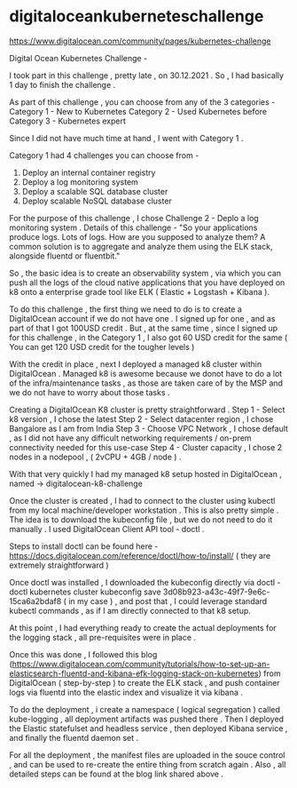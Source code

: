# digitaloceankuberneteschallenge
https://www.digitalocean.com/community/pages/kubernetes-challenge

Digital Ocean Kubernetes Challenge - 

I took part in this challenge , pretty late , on 30.12.2021 .
So , I had basically 1 day to finish the challenge .

As part of this challenge , you can choose from any of the 3 categories - 
Category 1 - New to Kubernetes
Category 2 - Used Kubernetes before
Category 3 - Kubernetes expert

Since I did not have much time at hand , I went with Category 1 . 

Category 1 had 4 challenges you can choose from - 
1. Deploy an internal container registry
2. Deploy a log monitoring system
3. Deploy a scalable SQL database cluster
4. Deploy scalable NoSQL database cluster

For the purpose of this challenge , I chose Challenge 2 - Deplo a log monitoring system .
Details of this challenge - "So your applications produce logs. Lots of logs. How are you supposed to analyze them? A common solution is to aggregate and analyze them using the ELK stack, alongside fluentd or fluentbit."

So , the basic idea is to create an observability system , via which you can push all the logs of the cloud native applications that you have deployed on k8 onto a enterprise grade tool like ELK ( Elastic + Logstash + Kibana ).

To do this challenge , the first thing we need to do is to create a DigitalOcean account if we do not have one .
I signed up for one , and as part of that I got 100USD credit .
But , at the same time , since I signed up for this challenge , in the Category 1 , I also got 60 USD credit for the same ( You can get 120 USD credit for the tougher levels )

With the credit in place , next I deployed a managed k8 cluster within DigitalOcean . 
Managed k8 is awesome because we donot have to do a lot of the infra/maintenance tasks , as those are taken care of by the MSP and we do not have to worry about those tasks .

Creating a DigitalOcean K8 cluster is pretty straightforward .
Step 1 - Select k8 version , I chose the latest
Step 2 - Select datacenter region , I chose Bangalore as I am from India
Step 3 - Choose VPC Network , I chose default , as I did not have any difficult networking requirements / on-prem connectivity needed for this use-case
Step 4 - Cluster capacity , I chose 2 nodes in a nodepool , ( 2vCPU + 4GB / node ) .

With that very quickly I had my managed k8 setup hosted in DigitalOcean , named -> digitalocean-k8-challenge

Once the cluster is created , I had to connect to the cluster using kubectl from my local machine/developer workstation .
This is also pretty simple . 
The idea is to download the kubeconfig file , but we do not need to do it manually . 
I used DigitalOcean Client API tool - doctl .

Steps to install doctl can be found here - https://docs.digitalocean.com/reference/doctl/how-to/install/ ( they are extremely straightforward )

Once doctl was installed , I downloaded the kubeconfig directly via doctl - doctl kubernetes cluster kubeconfig save 3d08b923-a43c-49f7-9e6c-15ca6a2bdaf8 ( in my case ) , and post that , I could leverage standard kubectl commands , as if I am directly connected to that k8 setup.

At this point , I had everything ready to create the actual deployments for the logging stack , all pre-requisites were in place .

Once this was done , I followed this blog (https://www.digitalocean.com/community/tutorials/how-to-set-up-an-elasticsearch-fluentd-and-kibana-efk-logging-stack-on-kubernetes) from DigitalOcean ( step-by-step ) to create the ELK stack , and push container logs via fluentd into the elastic index and visualize it via kibana .

To do the deployment , i create a namespace ( logical segregation ) called kube-logging , all deployment artifacts was pushed there .
Then I deployed the Elastic statefulset and headless service , then deployed Kibana service , and finally the fluentd daemon set .

For all the deployment , the manifest files are uploaded in the souce control , and can be used to re-create the entire thing from scratch again . Also , all detailed steps can be found at the blog link shared above .
